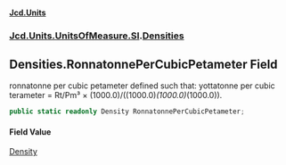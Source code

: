 #### [Jcd.Units](index.md 'index')
### [Jcd.Units.UnitsOfMeasure.SI](Jcd.Units.UnitsOfMeasure.SI.md 'Jcd.Units.UnitsOfMeasure.SI').[Densities](Densities.md 'Jcd.Units.UnitsOfMeasure.SI.Densities')

## Densities.RonnatonnePerCubicPetameter Field

ronnatonne per cubic petameter defined such that: yottatonne per cubic terameter = Rt/Pm³ × (1000.0)/((1000.0)*(1000.0)*(1000.0)).

```csharp
public static readonly Density RonnatonnePerCubicPetameter;
```

#### Field Value
[Density](Density.md 'Jcd.Units.UnitTypes.Density')